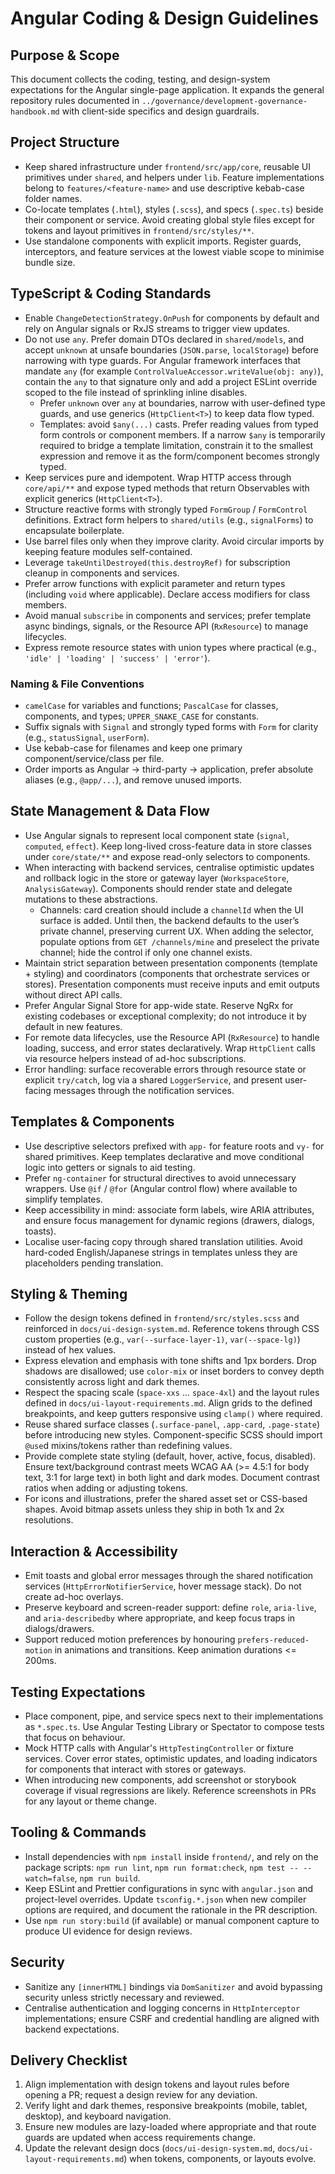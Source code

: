 # Angular Coding & Design Guidelines

## Purpose & Scope

This document collects the coding, testing, and design-system expectations for the Angular single-page application. It expands the general repository rules documented in `../governance/development-governance-handbook.md` with client-side specifics and design guardrails.

## Project Structure

- Keep shared infrastructure under `frontend/src/app/core`, reusable UI primitives under `shared`, and helpers under `lib`. Feature implementations belong to `features/<feature-name>` and use descriptive kebab-case folder names.
- Co-locate templates (`.html`), styles (`.scss`), and specs (`.spec.ts`) beside their component or service. Avoid creating global style files except for tokens and layout primitives in `frontend/src/styles/**`.
- Use standalone components with explicit imports. Register guards, interceptors, and feature services at the lowest viable scope to minimise bundle size.

## TypeScript & Coding Standards

- Enable `ChangeDetectionStrategy.OnPush` for components by default and rely on Angular signals or RxJS streams to trigger view updates.
- Do not use `any`. Prefer domain DTOs declared in `shared/models`, and accept `unknown` at unsafe boundaries (`JSON.parse`, `localStorage`) before narrowing with type guards. For Angular framework interfaces that mandate `any` (for example `ControlValueAccessor.writeValue(obj: any)`), contain the `any` to that signature only and add a project ESLint override scoped to the file instead of sprinkling inline disables.
  - Prefer `unknown` over `any` at boundaries, narrow with user-defined type guards, and use generics (`HttpClient<T>`) to keep data flow typed.
  - Templates: avoid `$any(...)` casts. Prefer reading values from typed form controls or component members. If a narrow `$any` is temporarily required to bridge a template limitation, constrain it to the smallest expression and remove it as the form/component becomes strongly typed.
- Keep services pure and idempotent. Wrap HTTP access through `core/api/**` and expose typed methods that return Observables with explicit generics (`HttpClient<T>`).
- Structure reactive forms with strongly typed `FormGroup` / `FormControl` definitions. Extract form helpers to `shared/utils` (e.g., `signalForms`) to encapsulate boilerplate.
- Use barrel files only when they improve clarity. Avoid circular imports by keeping feature modules self-contained.
- Leverage `takeUntilDestroyed(this.destroyRef)` for subscription cleanup in components and services.
- Prefer arrow functions with explicit parameter and return types (including `void` where applicable). Declare access modifiers for class members.
- Avoid manual `subscribe` in components and services; prefer template async bindings, signals, or the Resource API (`RxResource`) to manage lifecycles.
- Express remote resource states with union types where practical (e.g., `'idle' | 'loading' | 'success' | 'error'`).

### Naming & File Conventions

- `camelCase` for variables and functions; `PascalCase` for classes, components, and types; `UPPER_SNAKE_CASE` for constants.
- Suffix signals with `Signal` and strongly typed forms with `Form` for clarity (e.g., `statusSignal`, `userForm`).
- Use kebab-case for filenames and keep one primary component/service/class per file.
- Order imports as Angular → third-party → application, prefer absolute aliases (e.g., `@app/...`), and remove unused imports.

## State Management & Data Flow

- Use Angular signals to represent local component state (`signal`, `computed`, `effect`). Keep long-lived cross-feature data in store classes under `core/state/**` and expose read-only selectors to components.
- When interacting with backend services, centralise optimistic updates and rollback logic in the store or gateway layer (`WorkspaceStore`, `AnalysisGateway`). Components should render state and delegate mutations to these abstractions.
  - Channels: card creation should include a `channelId` when the UI surface is added. Until then, the backend defaults to the user’s private channel, preserving current UX. When adding the selector, populate options from `GET /channels/mine` and preselect the private channel; hide the control if only one channel exists.
- Maintain strict separation between presentation components (template + styling) and coordinators (components that orchestrate services or stores). Presentation components must receive inputs and emit outputs without direct API calls.
- Prefer Angular Signal Store for app-wide state. Reserve NgRx for existing codebases or exceptional complexity; do not introduce it by default in new features.
- For remote data lifecycles, use the Resource API (`RxResource`) to handle loading, success, and error states declaratively. Wrap `HttpClient` calls via resource helpers instead of ad-hoc subscriptions.
- Error handling: surface recoverable errors through resource state or explicit `try/catch`, log via a shared `LoggerService`, and present user-facing messages through the notification services.

## Templates & Components

- Use descriptive selectors prefixed with `app-` for feature roots and `vy-` for shared primitives. Keep templates declarative and move conditional logic into getters or signals to aid testing.
- Prefer `ng-container` for structural directives to avoid unnecessary wrappers. Use `@if` / `@for` (Angular control flow) where available to simplify templates.
- Keep accessibility in mind: associate form labels, wire ARIA attributes, and ensure focus management for dynamic regions (drawers, dialogs, toasts).
- Localise user-facing copy through shared translation utilities. Avoid hard-coded English/Japanese strings in templates unless they are placeholders pending translation.

## Styling & Theming

- Follow the design tokens defined in `frontend/src/styles.scss` and reinforced in `docs/ui-design-system.md`. Reference tokens through CSS custom properties (e.g., `var(--surface-layer-1)`, `var(--space-lg)`) instead of hex values.
- Express elevation and emphasis with tone shifts and 1px borders. Drop shadows are disallowed; use `color-mix` or inset borders to convey depth consistently across light and dark themes.
- Respect the spacing scale (`space-xxs` ... `space-4xl`) and the layout rules defined in `docs/ui-layout-requirements.md`. Align grids to the defined breakpoints, and keep gutters responsive using `clamp()` where required.
- Reuse shared surface classes (`.surface-panel`, `.app-card`, `.page-state`) before introducing new styles. Component-specific SCSS should import `@use`d mixins/tokens rather than redefining values.
- Provide complete state styling (default, hover, active, focus, disabled). Ensure text/background contrast meets WCAG AA (>= 4.5:1 for body text, 3:1 for large text) in both light and dark modes. Document contrast ratios when adding or adjusting tokens.
- For icons and illustrations, prefer the shared asset set or CSS-based shapes. Avoid bitmap assets unless they ship in both 1x and 2x resolutions.

## Interaction & Accessibility

- Emit toasts and global error messages through the shared notification services (`HttpErrorNotifierService`, hover message stack). Do not create ad-hoc overlays.
- Preserve keyboard and screen-reader support: define `role`, `aria-live`, and `aria-describedby` where appropriate, and keep focus traps in dialogs/drawers.
- Support reduced motion preferences by honouring `prefers-reduced-motion` in animations and transitions. Keep animation durations <= 200ms.

## Testing Expectations

- Place component, pipe, and service specs next to their implementations as `*.spec.ts`. Use Angular Testing Library or Spectator to compose tests that focus on behaviour.
- Mock HTTP calls with Angular's `HttpTestingController` or fixture services. Cover error states, optimistic updates, and loading indicators for components that interact with stores or gateways.
- When introducing new components, add screenshot or storybook coverage if visual regressions are likely. Reference screenshots in PRs for any layout or theme change.

## Tooling & Commands

- Install dependencies with `npm install` inside `frontend/`, and rely on the package scripts: `npm run lint`, `npm run format:check`, `npm test -- --watch=false`, `npm run build`.
- Keep ESLint and Prettier configurations in sync with `angular.json` and project-level overrides. Update `tsconfig.*.json` when new compiler options are required, and document the rationale in the PR description.
- Use `npm run story:build` (if available) or manual component capture to produce UI evidence for design reviews.

## Security

- Sanitize any `[innerHTML]` bindings via `DomSanitizer` and avoid bypassing security unless strictly necessary and reviewed.
- Centralise authentication and logging concerns in `HttpInterceptor` implementations; ensure CSRF and credential handling are aligned with backend expectations.

## Delivery Checklist

1. Align implementation with design tokens and layout rules before opening a PR; request a design review for any deviation.
2. Verify light and dark themes, responsive breakpoints (mobile, tablet, desktop), and keyboard navigation.
3. Ensure new modules are lazy-loaded where appropriate and that route guards are updated when access requirements change.
4. Update the relevant design docs (`docs/ui-design-system.md`, `docs/ui-layout-requirements.md`) when tokens, components, or layouts evolve.
